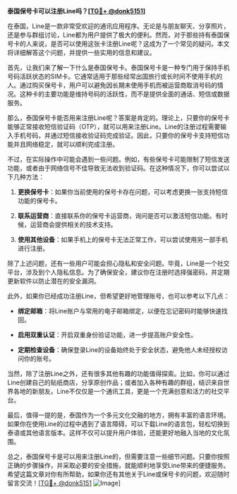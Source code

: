 **泰国保号卡可以注册Line吗？[[TG💪+ @donk5151](https://t.me/s/donk5151)]**

在泰国，Line是一款非常受欢迎的通讯应用程序。无论是与朋友聊天、分享照片，还是参与群组讨论，Line都为用户提供了极大的便利。然而，对于那些持有泰国保号卡的人来说，是否可以使用这张卡注册Line呢？这成为了一个常见的疑问。本文将详细解答这个问题，并提供一些实用的信息和建议。

首先，让我们来了解一下什么是泰国保号卡。泰国保号卡是一种专门用于保持手机号码活跃状态的SIM卡。它通常适用于那些经常出国旅行或长时间不使用手机的人。通过购买保号卡，用户可以避免因长期未使用手机而被运营商取消号码的情况。这种卡的主要功能是维持号码的活跃性，而不是提供全面的通话、短信或数据服务。

那么，泰国保号卡能否用来注册Line呢？答案是肯定的。理论上，只要你的保号卡能够正常接收短信验证码（OTP），就可以用来注册Line。Line的注册过程需要输入手机号码，并通过短信接收验证码完成验证。因此，只要你的保号卡支持短信功能并且网络稳定，就可以顺利完成注册。

不过，在实际操作中可能会遇到一些问题。例如，有些保号卡可能限制了短信发送功能，或者由于网络信号不佳导致无法收到验证码。在这种情况下，你可以尝试以下几种方法：

1. **更换保号卡**：如果你当前使用的保号卡存在问题，可以考虑更换一张支持短信功能的保号卡。
   
2. **联系运营商**：直接联系你的保号卡运营商，询问是否可以激活短信功能。有时候，运营商会提供相关的技术支持。

3. **使用其他设备**：如果手机上的保号卡无法正常工作，可以尝试使用另一部手机进行注册。

除了上述问题，还有一些用户可能会担心隐私和安全问题。毕竟，Line是一个社交平台，涉及到个人隐私信息。为了确保安全，建议你在注册时选择强密码，并定期更新软件以防止潜在的安全漏洞。

此外，如果你已经成功注册Line，但希望更好地管理账号，也可以参考以下几点：

- **绑定邮箱**：将Line账户与常用的电子邮箱绑定，以便在忘记密码时能够快速找回。
  
- **启用双重认证**：开启双重身份验证功能，进一步提高账户安全性。

- **定期检查设备**：确保登录Line的设备始终处于安全状态，避免他人未经授权访问你的账号。

当然，除了注册Line之外，还有很多其他有趣的功能值得探索。比如，你可以通过Line创建自己的贴纸商店，分享原创作品；或者加入各种有趣的群组，结识来自世界各地的新朋友。Line不仅仅是一个通讯工具，更是一个充满创意和活力的社交平台。

最后，值得一提的是，泰国作为一个多元文化交融的地方，拥有丰富的语言环境。如果你在使用Line的过程中遇到了语言障碍，可以下载Line的语言包，轻松切换到泰语或其他语言版本。这样不仅可以提升用户体验，还能更好地融入当地的文化氛围。

总之，泰国保号卡是可以用来注册Line的，但需要注意一些细节问题。只要你按照正确的步骤操作，并采取必要的安全措施，就能顺利地享受Line带来的便捷服务。希望这篇文章对你有所帮助，如果你还有其他关于Line或保号卡的问题，欢迎随时留言交流！[[TG💪+ @donk5151](https://t.me/s/donk5151) ![Image](https://i.postimg.cc/rwNCRYN7/Snipaste-2025-04-30-17-27-05.png)]